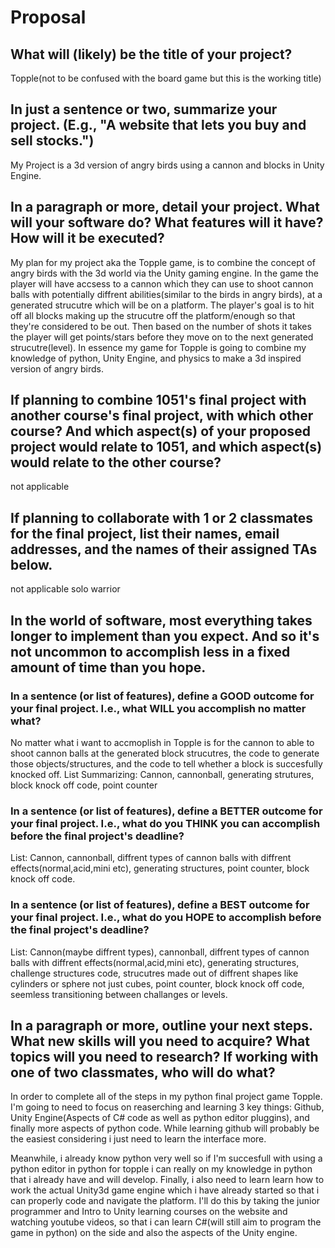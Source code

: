 # Proposal

## What will (likely) be the title of your project?

Topple(not to be confused with the board game but this is the working title)

## In just a sentence or two, summarize your project. (E.g., "A website that lets you buy and sell stocks.")

My Project is a 3d version of angry birds using a cannon and blocks in Unity Engine.

## In a paragraph or more, detail your project. What will your software do? What features will it have? How will it be executed?

My plan for my project aka the Topple game, is to combine the concept of angry birds with the 3d world via the Unity gaming engine. In the game the player will have accsess to a cannon which they can use to shoot cannon balls with potentially diffrent abilities(similar to the birds in angry birds), at a generated strucutre which will be on a platform. The player's goal is to hit off all blocks making up the strucutre off the platform/enough so that they're considered to be out. Then based on the number of shots it takes the player will get points/stars before they move on to the next generated strucutre(level). In essence my game for Topple is going to combine my knowledge of python, Unity Engine, and physics to make a 3d inspired version of angry birds.

## If planning to combine 1051's final project with another course's final project, with which other course? And which aspect(s) of your proposed project would relate to 1051, and which aspect(s) would relate to the other course?

not applicable 

## If planning to collaborate with 1 or 2 classmates for the final project, list their names, email addresses, and the names of their assigned TAs below.

not applicable solo warrior

## In the world of software, most everything takes longer to implement than you expect. And so it's not uncommon to accomplish less in a fixed amount of time than you hope.

### In a sentence (or list of features), define a GOOD outcome for your final project. I.e., what WILL you accomplish no matter what?

No matter what i want to accmoplish in Topple is for the cannon to able to shoot cannon balls at the generated block strucutres, the code to generate those objects/structures, and the code to tell whether a block is succesfully knocked off.
List Summarizing: Cannon, cannonball, generating strutures, block knock off code, point counter

### In a sentence (or list of features), define a BETTER outcome for your final project. I.e., what do you THINK you can accomplish before the final project's deadline?

List: Cannon, cannonball, diffrent types of cannon balls with diffrent effects(normal,acid,mini etc), generating structures, point counter, block knock off code.

### In a sentence (or list of features), define a BEST outcome for your final project. I.e., what do you HOPE to accomplish before the final project's deadline?

List: Cannon(maybe diffrent types), cannonball, diffrent types of cannon balls with diffrent effects(normal,acid,mini etc), generating structures, challenge structures code, strucutres made out of diffrent shapes like cylinders or sphere not just cubes, point counter, block knock off code, seemless transitioning between challanges or levels.

## In a paragraph or more, outline your next steps. What new skills will you need to acquire? What topics will you need to research? If working with one of two classmates, who will do what?

In order to complete all of the steps in my python final project game Topple. I'm going to need to focus on reaserching and learning 3 key things: Github, Unity Engine(Aspects of C# code as well as python editor pluggins), and finally more aspects of python code. While learning github will probably be the easiest considering i just need to learn the interface more. 

Meanwhile, i already know python very well so if I'm succesfull with using a python editor in python for topple i can really on my knowledge in python that i already have and will develop. Finally, i also need to learn learn how to work the actual Unity3d game engine which i have already started so that i can properly code and navigate the platform. I'll do this by taking the junior programmer and Intro to Unity learning courses on the website and watching youtube videos, so that i can learn C#(will still aim to program the game in python) on the side and also the aspects of the Unity engine.
